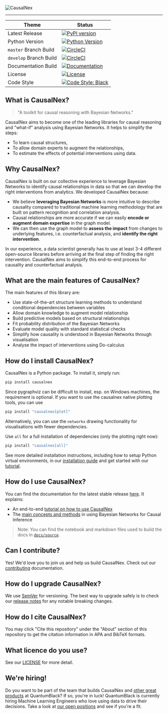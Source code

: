 ![CausalNex](https://raw.githubusercontent.com/quantumblacklabs/causalnex/master/docs/source/causalnex_banner.png)

-----------------

| Theme | Status                                                                                                                                                                                                                 |
|------------------------|------------------------------------------------------------------------------------------------------------------------------------------------------------------------------------------------------------------------|
| Latest Release | [![PyPI version](https://badge.fury.io/py/causalnex.svg)](https://pypi.org/project/causalnex/)                                                                                                                         |
| Python Version | [![Python Version](https://img.shields.io/badge/python-3.8%20%7C%203.9%20%7C%203.10-blue.svg)](https://pypi.org/project/causalnex/)                                                            |
| `master` Branch Build | [![CircleCI](https://circleci.com/gh/quantumblacklabs/causalnex/tree/master.svg?style=shield&circle-token=92ab70f03f3183655473dad16be641959cd31b83)](https://circleci.com/gh/quantumblacklabs/causalnex/tree/master)   |
| `develop` Branch Build | [![CircleCI](https://circleci.com/gh/quantumblacklabs/causalnex/tree/develop.svg?style=shield&circle-token=92ab70f03f3183655473dad16be641959cd31b83)](https://circleci.com/gh/quantumblacklabs/causalnex/tree/develop) |
| Documentation Build | [![Documentation](https://readthedocs.org/projects/causalnex/badge/?version=latest)](https://causalnex.readthedocs.io/)                                                                                                |
| License | [![License](https://img.shields.io/badge/license-Apache%202.0-blue.svg)](https://opensource.org/licenses/Apache-2.0)                                                                                                   |
| Code Style | [![Code Style: Black](https://img.shields.io/badge/code%20style-black-black.svg)](https://github.com/ambv/black)                                                                                                       |


## What is CausalNex?

> "A toolkit for causal reasoning with Bayesian Networks."

CausalNex aims to become one of the leading libraries for causal reasoning and "what-if" analysis using Bayesian Networks. It helps to simplify the steps:
 - To learn causal structures,
 - To allow domain experts to augment the relationships,
 - To estimate the effects of potential interventions using data.

## Why CausalNex?

CausalNex is built on our collective experience to leverage Bayesian Networks to identify causal relationships in data so that we can develop the right interventions from analytics. We developed CausalNex because:

- We believe **leveraging Bayesian Networks** is more intuitive to describe causality compared to traditional machine learning methodology that are built on pattern recognition and correlation analysis.
- Causal relationships are more accurate if we can easily **encode or augment domain expertise** in the graph model.
- We can then use the graph model to **assess the impact** from changes to underlying features, i.e. counterfactual analysis, and **identify the right intervention**.

In our experience, a data scientist generally has to use at least 3-4 different open-source libraries before arriving at the final step of finding the right intervention.  CausalNex aims to simplify this end-to-end process for causality and counterfactual analysis.

## What are the main features of CausalNex?

The main features of this library are:

- Use state-of-the-art structure learning methods to understand conditional dependencies between variables
- Allow domain knowledge to augment model relationship
- Build predictive models based on structural relationships
- Fit probability distribution of the Bayesian Networks
- Evaluate model quality with standard statistical checks
- Simplify how causality is understood in Bayesian Networks through visualisation
- Analyse the impact of interventions using Do-calculus

## How do I install CausalNex?

CausalNex is a Python package. To install it, simply run:

```bash
pip install causalnex
```

Since pygraphviz can be difficult to install, esp. on Windows machines, the requirement is optional.
If you want to use the causalnex native plotting tools, you can use
```bash
pip install "causalnex[plot]"
```
Alternatively, you can use the `networkx` drawing functionality for visualisations with fewer dependencies.

Use `all` for a full installation of dependencies (only the plotting right now):
```bash
pip install "causalnex[all]"
```

See more detailed installation instructions, including how to setup Python virtual environments, in our [installation guide](https://causalnex.readthedocs.io/en/latest/02_getting_started/02_install.html) and get started with our [tutorial](https://causalnex.readthedocs.io/en/latest/03_tutorial/01_first_tutorial.html).

## How do I use CausalNex?

You can find the documentation for the latest stable release [here](https://causalnex.readthedocs.io/en/latest/). It explains:

- An end-to-end [tutorial on how to use CausalNex](https://causalnex.readthedocs.io/en/latest/03_tutorial/01_first_tutorial.html)
- The [main concepts and methods](https://causalnex.readthedocs.io/en/latest/04_user_guide/04_user_guide.html) in using Bayesian Networks for Causal Inference

> Note: You can find the notebook and markdown files used to build the docs in [`docs/source`](docs/source).

## Can I contribute?

Yes! We'd love you to join us and help us build CausalNex. Check out our [contributing](CONTRIBUTING.md) documentation.

## How do I upgrade CausalNex?

We use [SemVer](http://semver.org/) for versioning. The best way to upgrade safely is to check our [release notes](RELEASE.md) for any notable breaking changes.

## How do I cite CausalNex?

You may click "Cite this repository" under the "About" section of this repository to get the citation information in APA and BibTeX formats.

## What licence do you use?

See our [LICENSE](LICENSE.md) for more detail.

## We're hiring!

Do you want to be part of the team that builds CausalNex and [other great products](https://www.mckinsey.com/capabilities/quantumblack/labs) at QuantumBlack? If so, you're in luck! QuantumBlack is currently hiring Machine Learning Engineers who love using data to drive their decisions. Take a look at [our open positions](https://www.mckinsey.com/capabilities/quantumblack/careers-and-community) and see if you're a fit.
